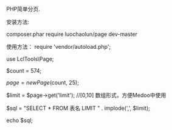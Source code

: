 PHP简单分页.

安装方法:

composer.phar require luochaolun/page dev-master

使用方法：
require 'vendor/autoload.php';

use LclTools\Page;

$count = 574;

$page = new Page($count, 25);

$limit = $page->get('limit');	//[0,10] 数组形式，方便Medoo中使用

$sql = "SELECT * FROM 表名 LIMIT " . implode(',', $limit);

echo $sql;